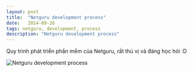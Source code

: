 ```yaml
---
layout: post
title:  "Netguru development process"
date:   2014-09-26
tags: netguru, development, process
description: "Netguru development process"
---
```


Quy trình phát triển phần mềm của Netguru, rất thú vị
và đáng học hỏi :D

![Netguru development process](http://i.imgur.com/7NYILFN.png)
